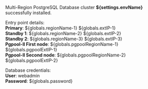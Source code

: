 Multi-Region PostgreSQL Database cluster **${settings.envName}** successfully installed.

Entry point details:    
**Primary**: ${globals.regionName-1} ${globals.extIP-1}   
**Standby 1**: ${globals.regionName-2} ${globals.extIP-2}   
**Standby 2**: ${globals.regionName-3} ${globals.extIP-3}    
**Pgpool-II First node**: ${globals.pgpoolRegionName-1} ${globals.pgpoolExtIP-1}    
**Pgpool-II Second node**: ${globals.pgpoolRegionName-2} ${globals.pgpoolExtIP-2}   

Database credentials:   
**User**: webadmin    
**Password**: ${globals.password}  

